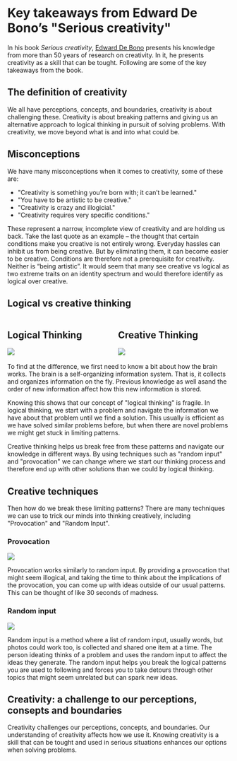 # Key takeaways from Edward De Bono’s "Serious creativity"

In his book _Serious creativity_, [Edward De Bono](https://www.debono.com/) presents his knowledge from more than 50 years of research on creativity. In it, he presents creativity as a skill that can be tought. Following are some of the key takeaways from the book.

## The definition of creativity
We all have perceptions, concepts, and boundaries, creativity is about challenging these. Creativity is about breaking patterns and giving us an alternative approach to logical thinking in pursuit of solving problems. With creativity, we move beyond what is and into what could be. 

## Misconceptions
We have many misconceptions when it comes to creativity, some of these are:
- "Creativity is something you’re born with; it can’t be learned."
- "You have to be artistic to be creative."
- "Creativity is crazy and illogicial."
- "Creativity requires very specific conditions."

These represent a narrow, incomplete view of creativity and are holding us back. Take the last quote as an example – the thought that certain conditions make you creative is not entirely wrong. Everyday hassles can inhibit us from being creative. But by eliminating them, it can become easier to be creative. Conditions are therefore not a prerequisite for creativity. Neither is “being artistic”. It would seem that many see creative vs logical as two extreme traits on an identity spectrum and would therefore identify as logical over creative.


## Logical vs creative thinking

<div style="text-align:top;">
<span style="width:49%; display:inline-block;text-align:top;">
  <h2>Logical Thinking</h2>
<img style="max-width:100%;" src="https://dagfrode.no/artikler/jul/serious-creativity/logical-thinking.png"/>
</span>

<span style="width:49%; display:inline-block;text-align:top;">
  <h2>Creative Thinking</h2>
<img style="max-width:100%; " src="https://dagfrode.no/artikler/jul/serious-creativity/creative-thinking.png"/>
</span>
</div>

To find at the difference, we first need to know a bit about how the brain works. 
The brain is a self-organizing information system. That is, it collects and organizes information on the fly. Previous knowledge as well asand the order of new information affect how this new information is stored.

Knowing this shows that our concept of "logical thinking" is fragile. In logical thinking, we start with a problem and navigate the information we have about that problem until we find a solution. This usually is efficient as we have solved similar problems before, but when there are novel problems we might get stuck in limiting patterns. 

Creative thinking helps us break free from these patterns and navigate our knowledge in different ways. By using techniques such as "random input" and "provocation" we can change where we start our thinking process and therefore end up with other solutions than we could by logical thinking. 


## Creative techniques
Then how do we break these limiting patterns? There are many techniques we can use to trick our minds into thinking creatively, including "Provocation" and "Random Input".

### Provocation


<img class="wide-image" src="https://images.unsplash.com/photo-1494253109108-2e30c049369b?ixlib=rb-1.2.1&ixid=eyJhcHBfaWQiOjEyMDd9&auto=format&fit=crop&w=1950&q=80"/>

Provocation works similarly to random input. By providing a provocation that might seem illogical, and taking the time to think about the implications of the provocation, you can come up with ideas outside of our usual patterns. This can be thought of like 30 seconds of madness. 

### Random input


<img class="wide-image" src="https://images.unsplash.com/photo-1484480974693-6ca0a78fb36b?ixlib=rb-1.2.1&ixid=eyJhcHBfaWQiOjEyMDd9&auto=format&fit=crop&w=1952&q=80"/>



Random input is a method where a list of random input, usually words, but photos could work too, is collected and shared one item at a time. The person ideating thinks of a problem and uses the random input to affect the ideas they generate. The random input helps you break the logical patterns you are used to following and forces you to take detours through other topics that might seem unrelated but can spark new ideas.




## Creativity: a challenge to our perceptions, consepts and boundaries
Creativity challenges our perceptions, concepts, and boundaries. Our understanding of creativity affects how we use it. Knowing creativity is a skill that can be tought and used in serious situations enhances our options when solving problems. 




